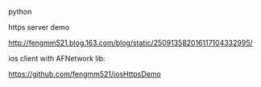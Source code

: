 
python

https server demo

http://fengmm521.blog.163.com/blog/static/250913582016117104332995/

ios client with AFNetwork lib:

https://github.com/fengmm521/iosHttpsDemo
